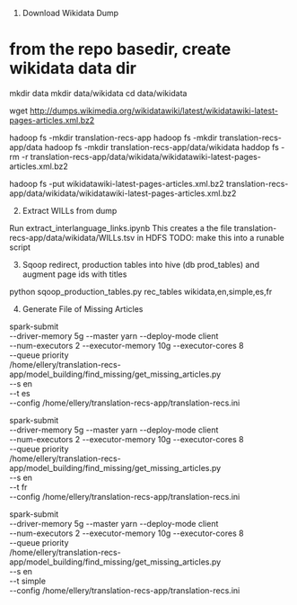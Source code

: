 1. Download Wikidata Dump

# from the repo basedir, create wikidata data dir
mkdir data
mkdir data/wikidata
cd data/wikidata

wget http://dumps.wikimedia.org/wikidatawiki/latest/wikidatawiki-latest-pages-articles.xml.bz2

hadoop fs -mkdir translation-recs-app
hadoop fs -mkdir translation-recs-app/data
hadoop fs -mkdir translation-recs-app/data/wikidata
haddop fs -rm -r translation-recs-app/data/wikidata/wikidatawiki-latest-pages-articles.xml.bz2

hadoop fs -put wikidatawiki-latest-pages-articles.xml.bz2 translation-recs-app/data/wikidata/wikidatawiki-latest-pages-articles.xml.bz2


2. Extract WILLs from dump

Run extract_interlanguage_links.ipynb
This creates a the file translation-recs-app/data/wikidata/WILLs.tsv in HDFS
TODO: make this into a runable script

3. Sqoop redirect, production tables into hive (db prod_tables) and augment page ids with titles

python sqoop_production_tables.py rec_tables wikidata,en,simple,es,fr


4. Generate File of Missing Articles 

spark-submit \
--driver-memory 5g --master yarn --deploy-mode client \
--num-executors 2 --executor-memory 10g --executor-cores 8 \
--queue priority \
/home/ellery/translation-recs-app/model_building/find_missing/get_missing_articles.py \
--s en \
--t es \
--config /home/ellery/translation-recs-app/translation-recs.ini 


spark-submit \
--driver-memory 5g --master yarn --deploy-mode client \
--num-executors 2 --executor-memory 10g --executor-cores 8 \
--queue priority \
/home/ellery/translation-recs-app/model_building/find_missing/get_missing_articles.py \
--s en \
--t fr \
--config /home/ellery/translation-recs-app/translation-recs.ini

spark-submit \
--driver-memory 5g --master yarn --deploy-mode client \
--num-executors 2 --executor-memory 10g --executor-cores 8 \
--queue priority \
/home/ellery/translation-recs-app/model_building/find_missing/get_missing_articles.py \
--s en \
--t simple \
--config /home/ellery/translation-recs-app/translation-recs.ini